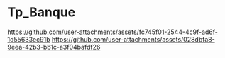 # Tp_Banque
https://github.com/user-attachments/assets/fc745f01-2544-4c9f-ad6f-1d55633ec91b
https://github.com/user-attachments/assets/028dbfa8-9eea-42b3-bb1c-a3f04bafdf26
